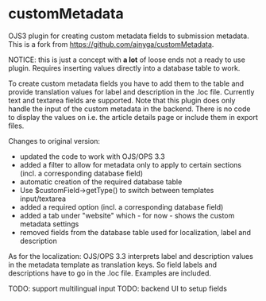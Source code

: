 # customMetadata

OJS3 plugin for creating custom metadata fields to submission metadata. This is a fork from https://github.com/ajnyga/customMetadata.

NOTICE: this is just a concept with **a lot** of loose ends not a ready to use plugin. Requires inserting values directly into a database table to work.

To create custom metadata fields you have to add them to the table and provide translation values for label and description in the .loc file.
Currently text and textarea fields are supported.
Note that this plugin does only handle the input of the custom metadata in the backend. There is no code to display the values on i.e. the article details page or include them in export files.

Changes to original version:
- updated the code to work with OJS/OPS 3.3
- added a filter to allow for metadata only to apply to certain sections (incl. a corresponding database field)
- automatic creation of the required database table
- Use $customField->getType() to switch between templates input/textarea 
- added a required option (incl. a corresponding database field)
- added a tab under "website" which - for now - shows the custom metadata settings
- removed fields from the database table used for localization, label and description

As for the localization: OJS/OPS 3.3 interprets label and description values in the metadata template as translation keys. So field labels and descriptions have to go in the .loc file. Examples are included.

TODO: support multilingual input
TODO: backend UI to setup fields
